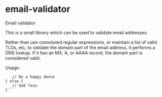 # email-validator
Email validator

This is a small library which can be used to validate email addresses.

Rather than use convoluted regular expressions, or maintain a list of valid TLDs, etc, to validate the domain part of the email address, it performs a DNS lookup.
If it has an MX, A, or AAAA record, the domain part is considered valid.


Usage:

```if (EmailValidator.isValidEmailAddress("some.thing+other@gmail.com")) {
   // Do a happy dance
} else {
   // Sad face.
}```
